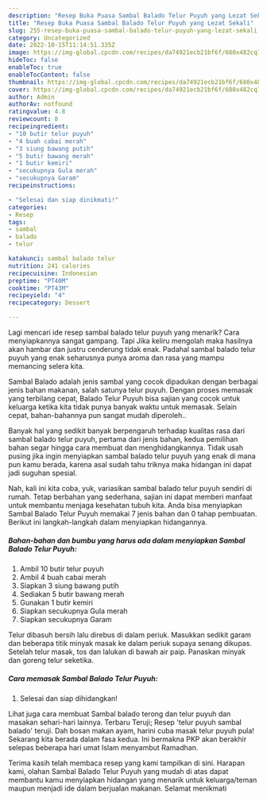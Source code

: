 ```yaml
---
description: "Resep Buka Puasa Sambal Balado Telur Puyuh yang Lezat Sekali"
title: "Resep Buka Puasa Sambal Balado Telur Puyuh yang Lezat Sekali"
slug: 255-resep-buka-puasa-sambal-balado-telur-puyuh-yang-lezat-sekali
category: Uncategorized
date: 2022-10-15T11:14:51.335Z
image: https://img-global.cpcdn.com/recipes/da74921ecb21bf6f/680x482cq70/sambal-balado-telur-puyuh-foto-resep-utama.jpg
hideToc: false
enableToc: true
enableTocContent: false
thumbnail: https://img-global.cpcdn.com/recipes/da74921ecb21bf6f/680x482cq70/sambal-balado-telur-puyuh-foto-resep-utama.jpg
cover: https://img-global.cpcdn.com/recipes/da74921ecb21bf6f/680x482cq70/sambal-balado-telur-puyuh-foto-resep-utama.jpg
author: Admin
authorAv: notfound
ratingvalue: 4.8
reviewcount: 8
recipeingredient:
- "10 butir telur puyuh"
- "4 buah cabai merah"
- "3 siung bawang putih"
- "5 butir bawang merah"
- "1 butir kemiri"
- "secukupnya Gula merah"
- "secukupnya Garam"
recipeinstructions:

- "Selesai dan siap dinikmati!"
categories:
- Resep
tags:
- sambal
- balado
- telur

katakunci: sambal balado telur 
nutrition: 241 calories
recipecuisine: Indonesian
preptime: "PT40M"
cooktime: "PT43M"
recipeyield: "4"
recipecategory: Dessert

---
```



Lagi mencari ide resep sambal balado telur puyuh yang menarik? Cara menyiapkannya sangat gampang. Tapi Jika keliru mengolah maka hasilnya akan hambar dan justru cenderung tidak enak. Padahal sambal balado telur puyuh yang enak seharusnya punya aroma dan rasa yang mampu memancing selera kita.


Sambal Balado adalah jenis sambal yang cocok dipadukan dengan berbagai jenis bahan makanan, salah satunya telur puyuh. Dengan proses memasak yang terbilang cepat, Balado Telur Puyuh bisa sajian yang cocok untuk keluarga ketika kita tidak punya banyak waktu untuk memasak. Selain cepat, bahan-bahannya pun sangat mudah diperoleh..

Banyak hal yang sedikit banyak berpengaruh terhadap kualitas rasa dari sambal balado telur puyuh, pertama dari jenis bahan, kedua pemilihan bahan segar hingga cara membuat dan menghidangkannya. Tidak usah pusing jika ingin menyiapkan sambal balado telur puyuh yang enak di mana pun kamu berada, karena asal sudah tahu triknya maka hidangan ini dapat jadi suguhan spesial.


Nah, kali ini kita coba, yuk, variasikan sambal balado telur puyuh sendiri di rumah. Tetap berbahan yang sederhana, sajian ini dapat memberi manfaat untuk membantu menjaga kesehatan tubuh kita. Anda bisa menyiapkan Sambal Balado Telur Puyuh memakai 7 jenis bahan dan 0 tahap pembuatan. Berikut ini langkah-langkah dalam menyiapkan hidangannya.

<!--inarticleads1-->

##### Bahan-bahan dan bumbu yang harus ada dalam menyiapkan Sambal Balado Telur Puyuh:

1. Ambil 10 butir telur puyuh
1. Ambil 4 buah cabai merah
1. Siapkan 3 siung bawang putih
1. Sediakan 5 butir bawang merah
1. Gunakan 1 butir kemiri
1. Siapkan secukupnya Gula merah
1. Siapkan secukupnya Garam


Telur dibasuh bersih lalu direbus di dalam periuk. Masukkan sedikit garam dan beberapa titik minyak masak ke dalam periuk supaya senang dikupas. Setelah telur masak, tos dan lalukan di bawah air paip. Panaskan minyak dan goreng telur seketika. 

<!--inarticleads2-->

##### Cara memasak Sambal Balado Telur Puyuh:


1. Selesai dan siap dihidangkan!

Lihat juga cara membuat Sambal balado terong dan telur puyuh dan masakan sehari-hari lainnya. Terbaru Teruji; Resep &#39;telur puyuh sambal balado&#39; teruji. Dah bosan makan ayam, harini cuba masak telur puyuh pula! Sekarang kita berada dalam fasa kedua. Ini bermakna PKP akan berakhir selepas beberapa hari umat Islam menyambut Ramadhan. 

Terima kasih telah membaca resep yang kami tampilkan di sini. Harapan kami, olahan Sambal Balado Telur Puyuh yang mudah di atas dapat membantu kamu menyiapkan hidangan yang menarik untuk keluarga/teman maupun menjadi ide dalam berjualan makanan. Selamat menikmati
